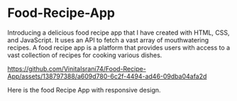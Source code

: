# Food-Recipe-App

Introducing a delicious food recipe app that I have created with HTML, CSS, and JavaScript. It uses an API to fetch a vast array of mouthwatering recipes.
A food recipe app is a platform that provides users with access to a vast collection of recipes for cooking various dishes. 






https://github.com/VinitaIsrani74/Food-Recipe-App/assets/138797388/a609d780-6c2f-4494-ad46-09dba04afa2d


Here is the food Recipe App with responsive design.


